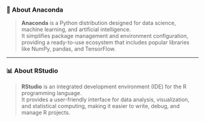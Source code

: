 ### 🐍 About Anaconda

> **Anaconda** is a Python distribution designed for data science, machine learning, and artificial intelligence.  
> It simplifies package management and environment configuration, providing a ready-to-use ecosystem that includes popular libraries like NumPy, pandas, and TensorFlow.

---

### 📊 About RStudio

> **RStudio** is an integrated development environment (IDE) for the R programming language.  
> It provides a user-friendly interface for data analysis, visualization, and statistical computing, making it easier to write, debug, and manage R projects.